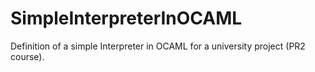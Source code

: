 # SimpleInterpreterInOCAML
Definition of a simple Interpreter in OCAML for a university project (PR2 course). 
